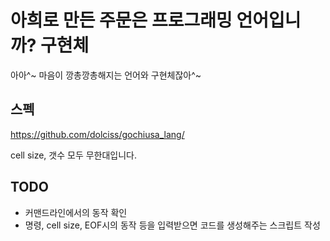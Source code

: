 # 아희로 만든 주문은 프로그래밍 언어입니까? 구현체

아아^~ 마음이 깡총깡총해지는 언어와 구현체잖아^~

## 스펙

https://github.com/dolciss/gochiusa_lang/

cell size, 갯수 모두 무한대입니다.

## TODO

* 커맨드라인에서의 동작 확인
* 명령, cell size, EOF시의 동작 등을 입력받으면 코드를 생성해주는 스크립트 작성
